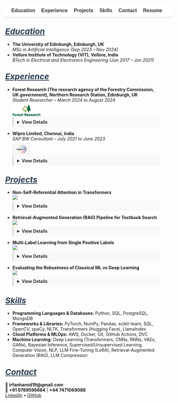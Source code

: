 <!-- Navigation Bar -->
<nav style="position: sticky; top: 0; background-color: #ffffff; padding: 12px 20px; font-family: sans-serif; font-size: 16px; z-index: 999; border-bottom: 1px solid #ccc; white-space: nowrap; overflow-x: auto; display: flex; min-width: 100%;">
  <a href="#education" style="margin-right: 20px; text-decoration: none; font-weight: bold; color: #333;">Education</a>
  <a href="#experience" style="margin-right: 20px; text-decoration: none; font-weight: bold; color: #333;">Experience</a>
  <a href="#projects" style="margin-right: 20px; text-decoration: none; font-weight: bold; color: #333;">Projects</a>
  <a href="#skills" style="margin-right: 20px; text-decoration: none; font-weight: bold; color: #333;">Skills</a>
  <a href="#contact" style="margin-right: 20px; text-decoration: none; font-weight: bold; color: #333;">Contact</a>
  <a href="/assets/resume/Irfan_Resume.pdf" download style="text-decoration: none; font-weight: bold; color: #333;">Resume</a>
</nav>

<!-- CSS -->
<style>
  html {
    scroll-behavior: smooth;
  }
  .section-heading {
    scroll-margin-top: 120px;
    font-size: 26px;
    font-style: italic;
    text-decoration: underline;
    color: #2c3e50;
    margin-top: 40px;
  }
  details {
    transition: all 0.3s ease-in-out;
    overflow: hidden;
    margin-bottom: 12px;
    padding: 8px 12px;
    border-left: 3px solid #ccc;
    background-color: #f9f9f9;
    border-radius: 4px;
  }
  details[open] summary ~ * {
    animation: slideDown 0.3s ease-in-out;
  }
  @keyframes slideDown {
    0% { opacity: 0; transform: translateY(-5px); }
    100% { opacity: 1; transform: translateY(0); }
  }
  summary {
    cursor: pointer;
    font-weight: 600;
  }
</style>


## <span id="education" class="section-heading">Education</span>
<ul>
  <li><strong>The University of Edinburgh, Edinburgh, UK</strong><br><em>MSc in Artificial Intelligence (Sep 2023 – Nov 2024)</em></li>
  <li><strong>Vellore Institute of Technology (VIT), Vellore, India</strong><br><em>BTech in Electrical and Electronics Engineering (Jun 2017 – Jun 2021)</em></li>
</ul>

## <span id="experience" class="section-heading">Experience</span>
<ul>
  <li><strong>Forest Research (The research agency of the Forestry Commission, UK government), Northern Research Station, Edinburgh, UK</strong><br><em>Student Researcher – March 2024 to August 2024</em><br>
    <img src="assets/img/ForestResearch.jpg" alt="Forest Research Logo" style="height: 40px; margin-top: 6px; display: block;">
    <details><summary>View Details</summary><br>
      <ul>
        <li>Conducted an industry-partnered machine learning research with Forest Research for my MSc dissertation, focusing on the classification of tree species in the Forest of Dean using high-resolution multispectral satellite imagery from Planet Labs’ SuperDove 8 satellites.</li>
        <li>Implemented and trained deep learning models, including ResNet-34, DenseNet-40 and Vision Transformers (ViT) to perform species classification. Utilized QGIS for geospatial preprocessing, spatial analysis, and visualization of labelled tree data.</li>
        <li>Performed a comparative evaluation of the models and analyzed classification accuracy across various tree species. Additionally, examined species spectral curves to understand and explain model predictions, highlighting the strengths and limitations in classification performance, contributing to advancements in precise forestry and remote sensing applications.</li>
      </ul>
    </details>
  </li>
  <li><strong>Wipro Limited, Chennai, India</strong><br><em>SAP BW Consultant – July 2021 to June 2023</em><br>
    <img src="assets/img/WIPRO.jpeg" alt="Wipro Logo" style="height: 40px; margin-top: 6px; display: block;">
    <details><summary>View Details</summary><br>
      <ul>
        <li>Designed and optimized SAP BW process chains for Nomad Foods Europe Limited, improving automation and data integration.</li>
        <li>Developed customized SAP BW queries aligned with business KPIs for accurate, actionable reporting.</li>
        <li>Implemented SAP BW/4HANA data provisioning and ETL processes, enhancing BI report performance and operational decision-making.</li>
      </ul>
    </details>
  </li>
</ul>

## <span id="projects" class="section-heading">Projects</span>
<ul>
  <li><strong>Non-Self-Referential Attention in Transformers</strong><br>
    <a href="https://github.com/Irfan-Hamid/Rethinking-Attention-for-Transformers" target="_blank">
      <img src="https://img.shields.io/badge/View_on-GitHub-black?logo=github">
    </a>
    <details><summary>View Details</summary><br>
      <ul>
        <li>Explored modifications to Transformer architecture and developed a method called Non-Self-Referential Attention.</li>
        <li>Driven by the observation that self-attention values (main diagonal of the attention matrix) were often disproportionately high yet minimally informative, this method attenuated those values by a tunable factor to diversify attention distributions and improve performance on tasks like machine translation.</li>
        <li>Applied this approach to the 'en-pt' translation subset of the opus_books dataset, achieving a 2.12% BLEU score improvement.</li>
      </ul>
    </details>
  </li>
  <li><strong>Retrieval-Augmented Generation (RAG) Pipeline for Textbook Search</strong><br>
    <a href="https://github.com/Irfan-Hamid/LLM_RAG_IMPLEMENTATION" target="_blank">
      <img src="https://img.shields.io/badge/View_on-GitHub-black?logo=github">
    </a>
    <details><summary>View Details</summary><br>
      <ul>
        <li>Extracted and preprocessed text from PDF textbooks, formatted it into chunks and converted them into numerical embeddings.</li>
        <li>Designed a vector-based retrieval system to identify and extract relevant text chunks based on user queries.</li>
        <li>Generated context-aware prompts using retrieved passages and utilized LLM (Google/GEMMA-7B-it) to produce accurate, context-driven responses to queries derived from textbook content.</li>
      </ul>
    </details>
  </li>
  <li><strong>Multi-Label Learning from Single Positive Labels</strong><br>
    <a href="https://github.com/Irfan-Hamid/Multi-Label-Learning-from-Single-Positive-Labels" target="_blank">
      <img src="https://img.shields.io/badge/View_on-GitHub-black?logo=github">
    </a>
    <details><summary>View Details</summary><br>
      <ul>
        <li>This project explores the challenge of multi-label classification in settings where each training example is annotated with only a single positive label, despite the presence of multiple applicable labels. In real-world scenarios, especially when the number of potential labels is large, it becomes impractical for human annotators to exhaustively list all relevant labels for each instance. This results in sparsely labeled data that is difficult to learn from using conventional techniques.</li>
        <li>A practical example of this problem arises in species distribution modeling (SDM), where the goal is to predict the presence or absence of species across geographic regions based on limited field observations. In such datasets, only the locations where a species has been observed are recorded, and absence information is typically unavailable, making the task more complex and imbalanced.</li>
        <li>Formulated the task as Single Positive Multi-Label Learning (SPMLL), where each example has only one known label despite multiple possible truths.</li>
        <li>A neural network was trained to perform accurate multi-label inference at test time despite being exposed to only a single positive label per instance during training.</li>
        <li>Introduced a custom loss function called UPL (Up-weighting Positive Label), which increases the contribution of observed labels while handling ambiguity in the unobserved ones.</li>
        <li>The UPL loss resulted in a 72% improvement in performance over standard binary cross-entropy loss across key evaluation metrics.</li>
      </ul>
    </details>
  </li>
  <li><strong>Evaluating the Robustness of Classical ML vs Deep Learning</strong><br>
    <a href="https://github.com/Irfan-Hamid/Robustness-Comparison-Classical-machine-learning-vs.-Deep-Learning-in-Image-Classification" target="_blank">
      <img src="https://img.shields.io/badge/View_on-GitHub-black?logo=github">
    </a>
    <details><summary>View Details</summary><br>
      <ul>
        <li>Investigated the robustness of classical machine learning models compared to deep learning architectures when exposed to real-world variations in image quality.</li>
        <li>Random Forest and Support Vector Machine (SVM) were used as classical baselines, while AlexNet, a convolutional neural network, represented the deep learning approach.</li>
        <li>All models were trained on the clean version of the Sports Balls Multiclass Image Classification dataset from Kaggle, containing over 9,000 images across 15 sports ball categories.</li>
        <li>Robustness testing involved introducing controlled perturbations, including Gaussian noise, blurring, contrast and brightness shifts, occlusion, and salt-and-pepper noise.</li>
        <li>Results showed that classical models deteriorated significantly under noisy conditions, while AlexNet maintained a higher level of performance, demonstrating stronger generalization to distorted inputs.</li>
      </ul>
    </details>
  </li>
</ul>

## <span id="skills" class="section-heading">Skills</span>
<ul>
  <li><strong>Programming Languages & Databases:</strong> Python, SQL, PostgreSQL, MongoDB</li>
  <li><strong>Frameworks & Libraries:</strong> PyTorch, NumPy, Pandas, scikit-learn, SQL, OpenCV, spaCy, NLTK, Transformers (Hugging Face), LlamaIndex</li>
  <li><strong>Cloud Platforms & MLOps:</strong> AWS, Docker, Git, GitHub Actions, DVC</li>
  <li><strong>Machine Learning:</strong> Deep Learning (Transformers, CNNs, RNNs, VAEs, GANs), Bayesian Inference, Supervised/Unsupervised Learning, Computer Vision, NLP, LLM Fine-Tuning (LoRA), Retrieval-Augmented Generation (RAG), LLM Compression</li>
</ul>

## <span id="contact" class="section-heading">Contact</span>
<p>📧 <strong>irfanhamid19@gmail.com</strong><br>
📱 <strong>+91 9789596664</strong> | <strong>+44 7471069088</strong><br>
<a href="https://www.linkedin.com/in/irfan-hamid/">LinkedIn</a> • <a href="https://github.com/Irfan-Hamid">GitHub</a></p>
